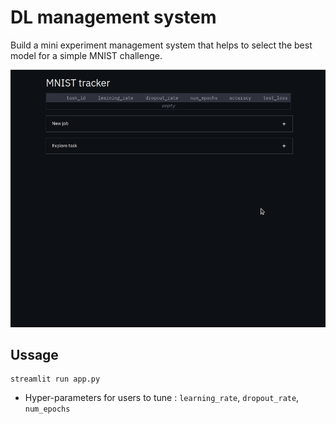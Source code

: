 # DL management system
Build a mini experiment management system that helps to select the best model for a simple MNIST challenge.

![Farmers Market Finder Demo](./demo.gif)

## Ussage
```
streamlit run app.py
```
- Hyper-parameters for users to tune : `learning_rate`, `dropout_rate`, `num_epochs`
